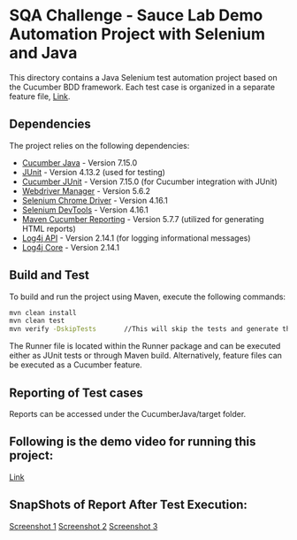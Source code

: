 # SQA Challenge - Sauce Lab Demo Automation Project with Selenium and Java

This directory contains a Java Selenium test automation project based on the Cucumber BDD framework. Each test case is organized in a separate feature file, [Link](https://github.com/Tooba-Munir/SQAChallengeSmallWorld/tree/main/CucumberJava/src/test/resources/Features).

## Dependencies

The project relies on the following dependencies:

- [Cucumber Java](https://mvnrepository.com/artifact/io.cucumber/cucumber-java) - Version 7.15.0
- [JUnit](https://mvnrepository.com/artifact/junit/junit) - Version 4.13.2 (used for testing)
- [Cucumber JUnit](https://mvnrepository.com/artifact/io.cucumber/cucumber-junit) - Version 7.15.0 (for Cucumber integration with JUnit)
- [Webdriver Manager](https://mvnrepository.com/artifact/io.github.bonigarcia/webdrivermanager) - Version 5.6.2
- [Selenium Chrome Driver](https://mvnrepository.com/artifact/org.seleniumhq.selenium/selenium-chrome-driver) - Version 4.16.1
- [Selenium DevTools](https://mvnrepository.com/artifact/org.seleniumhq.selenium/selenium-devtools-v120) - Version 4.16.1
- [Maven Cucumber Reporting](https://mvnrepository.com/artifact/net.masterthought/maven-cucumber-reporting) - Version 5.7.7 (utilized for generating HTML reports)
- [Log4j API](https://mvnrepository.com/artifact/org.apache.logging.log4j/log4j-api) - Version 2.14.1 (for logging informational messages)
- [Log4j Core](https://mvnrepository.com/artifact/org.apache.logging.log4j/log4j-core) - Version 2.14.1

## Build and Test

To build and run the project using Maven, execute the following commands:

```bash
mvn clean install
mvn clean test
mvn verify -DskipTests       //This will skip the tests and generate the HTML reports.
```

The Runner file is located within the Runner package and can be executed either as JUnit tests or through Maven build. Alternatively, feature files can be executed as a Cucumber feature.

## Reporting of Test cases 
Reports can be accessed under the CucumberJava/target folder.

## Following is the demo video for running this project:
[Link](https://drive.google.com/file/d/1hRgkUdjScugQMJL3jgZDCU2RspOBLPMY/view?usp=drive_link)

## SnapShots of Report After Test Execution:
[Screenshot 1](https://drive.google.com/file/d/1iyJzd8CUv_DXicMrd34e3PJNfG1M04Z2/view?usp=sharing)
[Screenshot 2](https://drive.google.com/file/d/198NuLluk4Y3Ha5FC37C45jIc-RsTO6Ow/view?usp=sharing)
[Screenshot 3](https://drive.google.com/file/d/1nNYMOX55z8iQnLRyWUzGF9sPx0Bk8CSS/view?usp=sharing)
